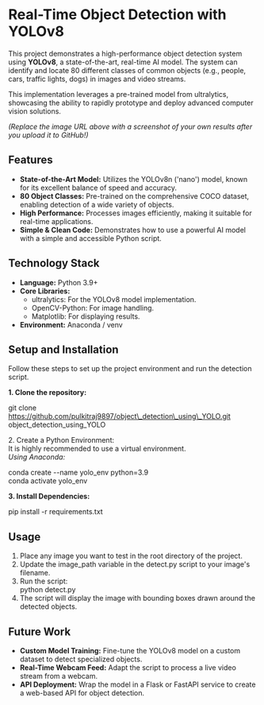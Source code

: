 # **Real-Time Object Detection with YOLOv8**

This project demonstrates a high-performance object detection system using **YOLOv8**, a state-of-the-art, real-time AI model. The system can identify and locate 80 different classes of common objects (e.g., people, cars, traffic lights, dogs) in images and video streams.

This implementation leverages a pre-trained model from ultralytics, showcasing the ability to rapidly prototype and deploy advanced computer vision solutions.

*(Replace the image URL above with a screenshot of your own results after you upload it to GitHub\!)*

## **Features**

* **State-of-the-Art Model:** Utilizes the YOLOv8n ('nano') model, known for its excellent balance of speed and accuracy.  
* **80 Object Classes:** Pre-trained on the comprehensive COCO dataset, enabling detection of a wide variety of objects.  
* **High Performance:** Processes images efficiently, making it suitable for real-time applications.  
* **Simple & Clean Code:** Demonstrates how to use a powerful AI model with a simple and accessible Python script.

## **Technology Stack**

* **Language:** Python 3.9+  
* **Core Libraries:**  
  * ultralytics: For the YOLOv8 model implementation.  
  * OpenCV-Python: For image handling.  
  * Matplotlib: For displaying results.  
* **Environment:** Anaconda / venv

## **Setup and Installation**

Follow these steps to set up the project environment and run the detection script.

**1\. Clone the repository:**

git clone https://github.com/pulkitraj9897/object\_detection\_using\_YOLO.git  
object\_detection\_using\_YOLO

2\. Create a Python Environment:  
It is highly recommended to use a virtual environment.  
*Using Anaconda:*

conda create \--name yolo\_env python=3.9  
conda activate yolo\_env

**3\. Install Dependencies:**

pip install \-r requirements.txt

## **Usage**

1. Place any image you want to test in the root directory of the project.  
2. Update the image\_path variable in the detect.py script to your image's filename.  
3. Run the script:  
   python detect.py  
4. The script will display the image with bounding boxes drawn around the detected objects.

## **Future Work**

* **Custom Model Training:** Fine-tune the YOLOv8 model on a custom dataset to detect specialized objects.  
* **Real-Time Webcam Feed:** Adapt the script to process a live video stream from a webcam.  
* **API Deployment:** Wrap the model in a Flask or FastAPI service to create a web-based API for object detection.